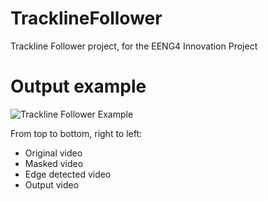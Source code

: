 # TracklineFollower
Trackline Follower project, for the EENG4 Innovation Project

# Output example
![Trackline Follower Example](https://github.com/mAxYoLo01/TracklineFollower/blob/main/videos/example.gif)

From top to bottom, right to left:
- Original video
- Masked video
- Edge detected video
- Output video
